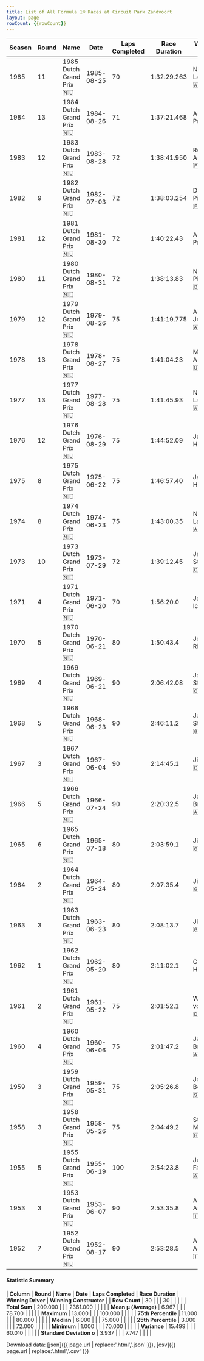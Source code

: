 ```yaml
---
title: List of All Formula 1® Races at Circuit Park Zandvoort
layout: page
rowCount: {{rowCount}}
---
```


| Season | Round | Name | Date | Laps Completed | Race Duration | Winning Driver | Winning Constructor |
|--|--|--|--|--|--|--|--|
| 1985 | 11 | 1985 Dutch Grand Prix 🇳🇱 | 1985-08-25 | 70 | 1:32:29.263 | Niki Lauda 🇦🇹 | McLaren 🇬🇧 |
| 1984 | 13 | 1984 Dutch Grand Prix 🇳🇱 | 1984-08-26 | 71 | 1:37:21.468 | Alain Prost 🇫🇷 | McLaren 🇬🇧 |
| 1983 | 12 | 1983 Dutch Grand Prix 🇳🇱 | 1983-08-28 | 72 | 1:38:41.950 | René Arnoux 🇫🇷 | Ferrari 🇮🇹 |
| 1982 | 9 | 1982 Dutch Grand Prix 🇳🇱 | 1982-07-03 | 72 | 1:38:03.254 | Didier Pironi 🇫🇷 | Ferrari 🇮🇹 |
| 1981 | 12 | 1981 Dutch Grand Prix 🇳🇱 | 1981-08-30 | 72 | 1:40:22.43 | Alain Prost 🇫🇷 | Renault 🇫🇷 |
| 1980 | 11 | 1980 Dutch Grand Prix 🇳🇱 | 1980-08-31 | 72 | 1:38:13.83 | Nelson Piquet 🇧🇷 | Brabham 🇬🇧 |
| 1979 | 12 | 1979 Dutch Grand Prix 🇳🇱 | 1979-08-26 | 75 | 1:41:19.775 | Alan Jones 🇦🇺 | Williams 🇬🇧 |
| 1978 | 13 | 1978 Dutch Grand Prix 🇳🇱 | 1978-08-27 | 75 | 1:41:04.23 | Mario Andretti 🇺🇸 | Team Lotus 🇬🇧 |
| 1977 | 13 | 1977 Dutch Grand Prix 🇳🇱 | 1977-08-28 | 75 | 1:41:45.93 | Niki Lauda 🇦🇹 | Ferrari 🇮🇹 |
| 1976 | 12 | 1976 Dutch Grand Prix 🇳🇱 | 1976-08-29 | 75 | 1:44:52.09 | James Hunt 🇬🇧 | McLaren 🇬🇧 |
| 1975 | 8 | 1975 Dutch Grand Prix 🇳🇱 | 1975-06-22 | 75 | 1:46:57.40 | James Hunt 🇬🇧 | Hesketh 🇬🇧 |
| 1974 | 8 | 1974 Dutch Grand Prix 🇳🇱 | 1974-06-23 | 75 | 1:43:00.35 | Niki Lauda 🇦🇹 | Ferrari 🇮🇹 |
| 1973 | 10 | 1973 Dutch Grand Prix 🇳🇱 | 1973-07-29 | 72 | 1:39:12.45 | Jackie Stewart 🇬🇧 | Tyrrell 🇬🇧 |
| 1971 | 4 | 1971 Dutch Grand Prix 🇳🇱 | 1971-06-20 | 70 | 1:56:20.0 | Jacky Ickx 🇧🇪 | Ferrari 🇮🇹 |
| 1970 | 5 | 1970 Dutch Grand Prix 🇳🇱 | 1970-06-21 | 80 | 1:50:43.4 | Jochen Rindt 🇦🇹 | Team Lotus 🇬🇧 |
| 1969 | 4 | 1969 Dutch Grand Prix 🇳🇱 | 1969-06-21 | 90 | 2:06:42.08 | Jackie Stewart 🇬🇧 | Matra-Ford 🇫🇷 |
| 1968 | 5 | 1968 Dutch Grand Prix 🇳🇱 | 1968-06-23 | 90 | 2:46:11.2 | Jackie Stewart 🇬🇧 | Matra-Ford 🇫🇷 |
| 1967 | 3 | 1967 Dutch Grand Prix 🇳🇱 | 1967-06-04 | 90 | 2:14:45.1 | Jim Clark 🇬🇧 | Lotus-Ford 🇬🇧 |
| 1966 | 5 | 1966 Dutch Grand Prix 🇳🇱 | 1966-07-24 | 90 | 2:20:32.5 | Jack Brabham 🇦🇺 | Brabham-Repco 🇬🇧 |
| 1965 | 6 | 1965 Dutch Grand Prix 🇳🇱 | 1965-07-18 | 80 | 2:03:59.1 | Jim Clark 🇬🇧 | Lotus-Climax 🇬🇧 |
| 1964 | 2 | 1964 Dutch Grand Prix 🇳🇱 | 1964-05-24 | 80 | 2:07:35.4 | Jim Clark 🇬🇧 | Lotus-Climax 🇬🇧 |
| 1963 | 3 | 1963 Dutch Grand Prix 🇳🇱 | 1963-06-23 | 80 | 2:08:13.7 | Jim Clark 🇬🇧 | Lotus-Climax 🇬🇧 |
| 1962 | 1 | 1962 Dutch Grand Prix 🇳🇱 | 1962-05-20 | 80 | 2:11:02.1 | Graham Hill 🇬🇧 | BRM 🇬🇧 |
| 1961 | 2 | 1961 Dutch Grand Prix 🇳🇱 | 1961-05-22 | 75 | 2:01:52.1 | Wolfgang von Trips 🇩🇪 | Ferrari 🇮🇹 |
| 1960 | 4 | 1960 Dutch Grand Prix 🇳🇱 | 1960-06-06 | 75 | 2:01:47.2 | Jack Brabham 🇦🇺 | Cooper-Climax 🇬🇧 |
| 1959 | 3 | 1959 Dutch Grand Prix 🇳🇱 | 1959-05-31 | 75 | 2:05:26.8 | Jo Bonnier 🇸🇪 | BRM 🇬🇧 |
| 1958 | 3 | 1958 Dutch Grand Prix 🇳🇱 | 1958-05-26 | 75 | 2:04:49.2 | Stirling Moss 🇬🇧 | Vanwall 🇬🇧 |
| 1955 | 5 | 1955 Dutch Grand Prix 🇳🇱 | 1955-06-19 | 100 | 2:54:23.8 | Juan Fangio 🇦🇷 | Mercedes 🇩🇪 |
| 1953 | 3 | 1953 Dutch Grand Prix 🇳🇱 | 1953-06-07 | 90 | 2:53:35.8 | Alberto Ascari 🇮🇹 | Ferrari 🇮🇹 |
| 1952 | 7 | 1952 Dutch Grand Prix 🇳🇱 | 1952-08-17 | 90 | 2:53:28.5 | Alberto Ascari 🇮🇹 | Ferrari 🇮🇹 |

#### Statistic Summary

| **Column** | **Round** | **Name** | **Date** | **Laps Completed** | **Race Duration** | **Winning Driver** | **Winning Constructor** |
| **Row Count** | 30 |  |  | 30 |  |  |  |
| **Total Sum** | 209.000 |  |  | 2361.000 |  |  |  |
| **Mean μ (Average)** | 6.967 |  |  | 78.700 |  |  |  |
| **Maximum** | 13.000 |  |  | 100.000 |  |  |  |
| **75th Percentile** | 11.000 |  |  | 80.000 |  |  |  |
| **Median** | 6.000 |  |  | 75.000 |  |  |  |
| **25th Percentile** | 3.000 |  |  | 72.000 |  |  |  |
| **Minimum** | 1.000 |  |  | 70.000 |  |  |  |
| **Variance** | 15.499 |  |  | 60.010 |  |  |  |
| **Standard Deviation σ** | 3.937 |  |  | 7.747 |  |  |  |

Download data: [json]({{ page.url | replace:'.html','.json' }}), [csv]({{ page.url | replace:'.html','.csv' }})
